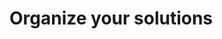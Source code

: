 # Organize your solutions

<!-- https://docs.microsoft.com/en-us/dynamics365/customer-engagement/developer/organize-solutions -->